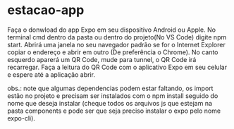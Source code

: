 # estacao-app
Faça o donwload do app Expo em seu dispositivo Android ou Apple.
No terminal cmd dentro da pasta ou dentro do projeto(No VS Code) digite npm start. 
Abrirá uma janela no seu navegador padrão se for o Internet Explorer copiar o endereço e abrir em outro (De preferência o Chrome). 
No canto esquerdo aparerá um QR Code, mude para tunnel, o QR Code irá recarregar. 
Faça a leitura do QR Code com o aplicativo Expo em seu celular e espere até a aplicação abrir. 

obs.: note que algumas dependencias podem estar faltando, os import estão no projeto e precisam ser instalados com o npm install seguido do nome que deseja instalar (cheque todos os arquivos js que estejam na pasta components e pode ser que seja preciso instalar o expo pelo nome expo-cli).  
